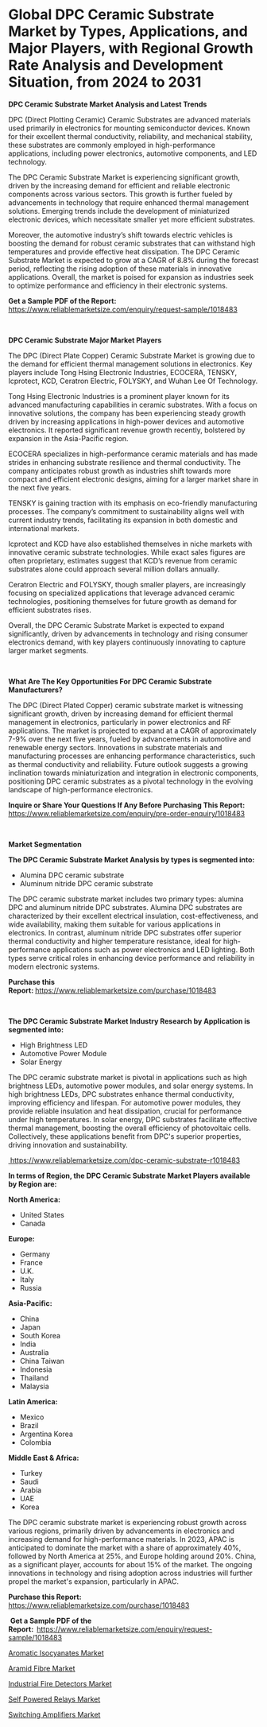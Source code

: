 <p><h1>Global DPC Ceramic Substrate Market by Types, Applications, and Major Players, with Regional Growth Rate Analysis and Development Situation, from 2024 to 2031</h1></p><p><strong>DPC Ceramic Substrate Market Analysis and Latest Trends</strong></p>
<p><p>DPC (Direct Plotting Ceramic) Ceramic Substrates are advanced materials used primarily in electronics for mounting semiconductor devices. Known for their excellent thermal conductivity, reliability, and mechanical stability, these substrates are commonly employed in high-performance applications, including power electronics, automotive components, and LED technology. </p><p>The DPC Ceramic Substrate Market is experiencing significant growth, driven by the increasing demand for efficient and reliable electronic components across various sectors. This growth is further fueled by advancements in technology that require enhanced thermal management solutions. Emerging trends include the development of miniaturized electronic devices, which necessitate smaller yet more efficient substrates. </p><p>Moreover, the automotive industry’s shift towards electric vehicles is boosting the demand for robust ceramic substrates that can withstand high temperatures and provide effective heat dissipation. The DPC Ceramic Substrate Market is expected to grow at a CAGR of 8.8% during the forecast period, reflecting the rising adoption of these materials in innovative applications. Overall, the market is poised for expansion as industries seek to optimize performance and efficiency in their electronic systems.</p></p>
<p><strong>Get a Sample PDF of the Report:&nbsp;</strong> <a href="https://www.reliablemarketsize.com/enquiry/request-sample/1018483">https://www.reliablemarketsize.com/enquiry/request-sample/1018483</a></p>
<p>&nbsp;</p>
<p><strong>DPC Ceramic Substrate Major Market Players</strong></p>
<p><p>The DPC (Direct Plate Copper) Ceramic Substrate Market is growing due to the demand for efficient thermal management solutions in electronics. Key players include Tong Hsing Electronic Industries, ECOCERA, TENSKY, Icprotect, KCD, Ceratron Electric, FOLYSKY, and Wuhan Lee Of Technology. </p><p>Tong Hsing Electronic Industries is a prominent player known for its advanced manufacturing capabilities in ceramic substrates. With a focus on innovative solutions, the company has been experiencing steady growth driven by increasing applications in high-power devices and automotive electronics. It reported significant revenue growth recently, bolstered by expansion in the Asia-Pacific region.</p><p>ECOCERA specializes in high-performance ceramic materials and has made strides in enhancing substrate resilience and thermal conductivity. The company anticipates robust growth as industries shift towards more compact and efficient electronic designs, aiming for a larger market share in the next five years.</p><p>TENSKY is gaining traction with its emphasis on eco-friendly manufacturing processes. The company’s commitment to sustainability aligns well with current industry trends, facilitating its expansion in both domestic and international markets. </p><p>Icprotect and KCD have also established themselves in niche markets with innovative ceramic substrate technologies. While exact sales figures are often proprietary, estimates suggest that KCD’s revenue from ceramic substrates alone could approach several million dollars annually.</p><p>Ceratron Electric and FOLYSKY, though smaller players, are increasingly focusing on specialized applications that leverage advanced ceramic technologies, positioning themselves for future growth as demand for efficient substrates rises. </p><p>Overall, the DPC Ceramic Substrate Market is expected to expand significantly, driven by advancements in technology and rising consumer electronics demand, with key players continuously innovating to capture larger market segments.</p></p>
<p>&nbsp;</p>
<p><strong>What Are The Key Opportunities For DPC Ceramic Substrate Manufacturers?</strong></p>
<p><p>The DPC (Direct Plated Copper) ceramic substrate market is witnessing significant growth, driven by increasing demand for efficient thermal management in electronics, particularly in power electronics and RF applications. The market is projected to expand at a CAGR of approximately 7-9% over the next five years, fueled by advancements in automotive and renewable energy sectors. Innovations in substrate materials and manufacturing processes are enhancing performance characteristics, such as thermal conductivity and reliability. Future outlook suggests a growing inclination towards miniaturization and integration in electronic components, positioning DPC ceramic substrates as a pivotal technology in the evolving landscape of high-performance electronics.</p></p>
<p><strong>Inquire or Share Your Questions If Any Before Purchasing This Report:</strong> <a href="https://www.reliablemarketsize.com/enquiry/pre-order-enquiry/1018483">https://www.reliablemarketsize.com/enquiry/pre-order-enquiry/1018483</a></p>
<p>&nbsp;</p>
<p><strong>Market Segmentation</strong></p>
<p><strong>The DPC Ceramic Substrate Market Analysis by types is segmented into:</strong></p>
<p><ul><li>Alumina DPC ceramic substrate</li><li>Aluminum nitride DPC ceramic substrate</li></ul></p>
<p><p>The DPC ceramic substrate market includes two primary types: alumina DPC and aluminum nitride DPC substrates. Alumina DPC substrates are characterized by their excellent electrical insulation, cost-effectiveness, and wide availability, making them suitable for various applications in electronics. In contrast, aluminum nitride DPC substrates offer superior thermal conductivity and higher temperature resistance, ideal for high-performance applications such as power electronics and LED lighting. Both types serve critical roles in enhancing device performance and reliability in modern electronic systems.</p></p>
<p><strong>Purchase this Report:&nbsp;</strong><a href="https://www.reliablemarketsize.com/purchase/1018483">https://www.reliablemarketsize.com/purchase/1018483</a></p>
<p>&nbsp;</p>
<p><strong>The DPC Ceramic Substrate Market Industry Research by Application is segmented into:</strong></p>
<p><ul><li>High Brightness LED</li><li>Automotive Power Module</li><li>Solar Energy</li></ul></p>
<p><p>The DPC ceramic substrate market is pivotal in applications such as high brightness LEDs, automotive power modules, and solar energy systems. In high brightness LEDs, DPC substrates enhance thermal conductivity, improving efficiency and lifespan. For automotive power modules, they provide reliable insulation and heat dissipation, crucial for performance under high temperatures. In solar energy, DPC substrates facilitate effective thermal management, boosting the overall efficiency of photovoltaic cells. Collectively, these applications benefit from DPC's superior properties, driving innovation and sustainability.</p></p>
<p><a href="https://www.reliablemarketsize.com/dpc-ceramic-substrate-r1018483">&nbsp;https://www.reliablemarketsize.com/dpc-ceramic-substrate-r1018483</a></p>
<p><strong>In terms of Region, the DPC Ceramic Substrate Market Players available by Region are:</strong></p>
<p>
    <p> <strong> North America: </strong>
        <ul>
            <li>United States</li>
            <li>Canada</li>
        </ul>
        </p> 
    <p> <strong> Europe: </strong>
        <ul>
            <li>Germany</li>
            <li>France</li>
            <li>U.K.</li>
            <li>Italy</li>
            <li>Russia</li>
        </ul>
        </p> 
    <p> <strong> Asia-Pacific: </strong>
        <ul>
            <li>China</li>
            <li>Japan</li>
            <li>South Korea</li>
            <li>India</li>
            <li>Australia</li>
            <li>China Taiwan</li>
            <li>Indonesia</li>
            <li>Thailand</li>
            <li>Malaysia</li>
        </ul>
        </p> 
    <p> <strong> Latin America: </strong>
        <ul>
            <li>Mexico</li>
            <li>Brazil</li>
            <li>Argentina Korea</li>
            <li>Colombia</li>
        </ul>
        </p> 
    <p> <strong> Middle East & Africa: </strong>
        <ul>
            <li>Turkey</li>
            <li>Saudi</li>
            <li>Arabia</li>
            <li>UAE</li>
            <li>Korea</li>
        </ul>
    </p>
    </p>
<p><p>The DPC ceramic substrate market is experiencing robust growth across various regions, primarily driven by advancements in electronics and increasing demand for high-performance materials. In 2023, APAC is anticipated to dominate the market with a share of approximately 40%, followed by North America at 25%, and Europe holding around 20%. China, as a significant player, accounts for about 15% of the market. The ongoing innovations in technology and rising adoption across industries will further propel the market's expansion, particularly in APAC.</p></p>
<p><strong>Purchase this Report: </strong><a href="https://www.reliablemarketsize.com/purchase/1018483">https://www.reliablemarketsize.com/purchase/1018483</a></p>
<p>&nbsp;<strong>Get a Sample PDF of the Report:&nbsp;&nbsp;</strong><a href="https://www.reliablemarketsize.com/enquiry/request-sample/1018483">https://www.reliablemarketsize.com/enquiry/request-sample/1018483</a></p>
<p><strong></strong></p>
<p><p><a href="https://issuu.com/reportprime-2/docs/aromatic-isocyanates-market-size-20_bd3ce0164c6bab">Aromatic Isocyanates Market</a></p><p><a href="https://issuu.com/reportprime-2/docs/aramid-fibre-market-size-2030.pptx_ad1f9bbcc85c47">Aramid Fibre Market</a></p><p><a href="https://www.linkedin.com/pulse/global-industrial-fire-detectors-market-trends-innovations-jtief?trackingId=IqarsncgR%2F6WmKT3Qp%2BWYg%3D%3D">Industrial Fire Detectors Market</a></p><p><a href="https://medium.com/@diengw5_68119/this-report-on-self-powered-relays-market-is-a-comprehensive-analysis-of-market-shares-38a836fc2d9e?postPublishedType=initial">Self Powered Relays Market</a></p><p><a href="https://medium.com/@diengw5_68119/the-global-switching-amplifiers-market-is-expected-to-witness-a-compound-annual-growth-rate-af9f0d6a905b">Switching Amplifiers Market</a></p></p>